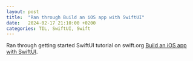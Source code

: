 ```yaml
---
layout: post
title:  "Ran through Build an iOS app with SwiftUI"
date:   2024-02-17 21:10:00 +0200
categories: TIL, SwiftUI, Swift
---
```

Ran through getting started SwiftUI tutorial on swift.org [Build an iOS app with SwiftUI](https://www.swift.org/getting-started/swiftui/).
